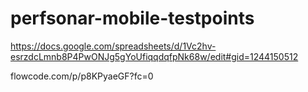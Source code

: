 # perfsonar-mobile-testpoints

https://docs.google.com/spreadsheets/d/1Vc2hv-esrzdcLmnb8P4PwONJg5gYoUfiqqdqfpNk68w/edit#gid=1244150512

flowcode.com/p/p8KPyaeGF?fc=0

